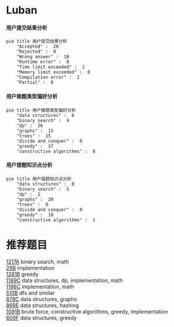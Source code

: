 # Luban

<!-- tabs:start -->



#### **用户提交结果分析**

```mermaid
pie title 用户提交结果分析
    "Accepted" :  28
    "Rejected" :  0
    "Wrong answer" :  18
    "Runtime error" :  0
    "Time limit exceeded" :  2
    "Memory limit exceeded" :  0
    "Compilation error" :  2
    "Partial" :  0
```

#### **用户做题类型偏好分析**

```mermaid
pie title 用户做题类型偏好分析
    "data structures" :  6
    "binary search" :  4
    "dp" :  26
    "graphs" :  15
    "trees" :  15
    "divide and conquer" :  0
    "greedy" :  37
    "constructive algorithms" :  8
```
#### **用户错题知识点分析**

```mermaid
pie title 用户错题知识点分析
    "data structures" :  0
    "binary search" :  5
    "dp" :  2
    "graphs" :  20
    "trees" :  0
    "divide and conquer" :  0
    "greedy" :  10
    "constructive algorithms" :  1
```



<!-- tabs:end -->
# 推荐题目
[1217A](https://codeforces.com/contest/1217/problem/A)		binary search,
                        math		  
[29B](https://codeforces.com/contest/29/problem/B)		implementation		  
[1281B](https://codeforces.com/contest/1281/problem/B)		greedy		  
[1189C](https://codeforces.com/contest/1189/problem/C)		data structures,
                        dp,
                        implementation,
                        math		  
[1186C](https://codeforces.com/contest/1186/problem/C)		implementation,
                        math		  
[510B](https://codeforces.com/contest/510/problem/B)		dfs and similar		  
[878C](https://codeforces.com/contest/878/problem/C)		data structures,
                        graphs		  
[869E](https://codeforces.com/contest/869/problem/E)		data structures,
                        hashing		  
[1091B](https://codeforces.com/contest/1091/problem/B)		brute force,
                        constructive algorithms,
                        greedy,
                        implementation		  
[609F](https://codeforces.com/contest/609/problem/F)		data structures,
                        greedy		  
